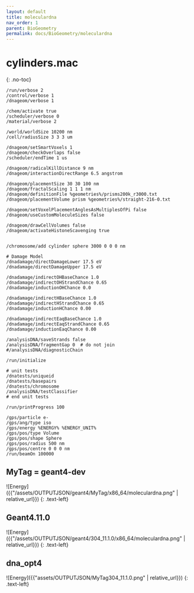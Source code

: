```yaml
---
layout: default
title: moleculardna
nav_order: 1
parent: BioGeometry
permalink: docs/BioGeometry/moleculardna
---
```


# cylinders.mac
{: .no-toc}

```
/run/verbose 2
/control/verbose 1
/dnageom/verbose 1

/chem/activate true
/scheduler/verbose 0
/material/verbose 2

/world/worldSize 10200 nm
/cell/radiusSize 3 3 3 um

/dnageom/setSmartVoxels 1
/dnageom/checkOverlaps false
/scheduler/endTime 1 us

/dnageom/radicalKillDistance 9 nm
/dnageom/interactionDirectRange 6.5 angstrom

/dnageom/placementSize 30 30 100 nm
/dnageom/fractalScaling 1 1 1 nm
/dnageom/definitionFile %geometries%/prisms200k_r3000.txt
/dnageom/placementVolume prism %geometries%/straight-216-0.txt

/dnageom/setVoxelPlacementAnglesAsMultiplesOfPi false
/dnageom/useCustomMoleculeSizes false

/dnageom/drawCellVolumes false
/dnageom/activateHistoneScavenging true


/chromosome/add cylinder sphere 3000 0 0 0 nm

# Damage Model
/dnadamage/directDamageLower 17.5 eV
/dnadamage/directDamageUpper 17.5 eV

/dnadamage/indirectOHBaseChance 1.0
/dnadamage/indirectOHStrandChance 0.65
/dnadamage/inductionOHChance 0.0

/dnadamage/indirectHBaseChance 1.0
/dnadamage/indirectHStrandChance 0.65
/dnadamage/inductionHChance 0.00

/dnadamage/indirectEaqBaseChance 1.0
/dnadamage/indirectEaqStrandChance 0.65
/dnadamage/inductionEaqChance 0.00

/analysisDNA/saveStrands false
/analysisDNA/fragmentGap 0  # do not join
#/analysisDNA/diagnosticChain

/run/initialize

# unit tests
/dnatests/uniqueid
/dnatests/basepairs
/dnatests/chromosome
/analysisDNA/testClassifier
# end unit tests

/run/printProgress 100

/gps/particle e-
/gps/ang/type iso
/gps/energy %ENERGY% %ENERGY_UNIT%
/gps/pos/type Volume
/gps/pos/shape Sphere
/gps/pos/radius 500 nm
/gps/pos/centre 0 0 0 nm
/run/beamOn 100000

```
## MyTag = geant4-dev 
![Energy]({{"/assets/OUTPUTJSON/geant4/MyTag/x86_64/moleculardna.png" | relative_url}})
{: .text-left}

## Geant4.11.0
![Energy]({{"/assets/OUTPUTJSON/geant4/304_11.1.0/x86_64/moleculardna.png" | relative_url}})
{: .text-left}
## dna_opt4
![Energy]({{"assets/OUTPUTJSON/MyTag304_11.1.0.png" | relative_url}})
{: .text-left}